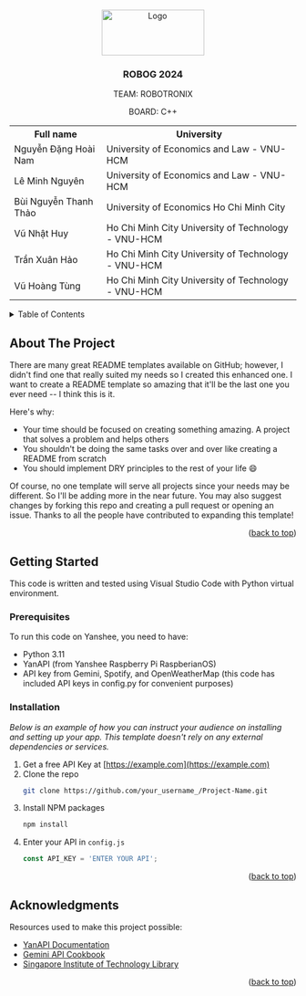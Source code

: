 <a id="readme-top"></a>

<!-- PROJECT LOGO -->
<br />
<div align="center">
  <a href="https://github.com/ngdghnam/ROBOG2024-Robotronix/tree/Submission">
    <img src="https://lh3.googleusercontent.com/d/14RW8OZtzXa8hSkXL0p0XoyOk-qumuld_" alt="Logo" width="180" height="80">
  </a>

  <h3 align="center">ROBOG 2024</h3>

  <p align="center">
    TEAM: ROBOTRONIX
  </p>
  <p align="center">
    BOARD: C++
  </p>
  <table>
  <tr>
    <th>Full name</th>
    <th>University</th>
  </tr>
  <tr>
    <td>Nguyễn Đặng Hoài Nam</td>
    <td>University of Economics and Law - VNU-HCM</td>
  </tr>
  <tr>
    <td>Lê Minh Nguyên</td>
    <td>University of Economics and Law - VNU-HCM</td>
  </tr>
  <tr>
    <td>Bùi Nguyễn Thanh Thảo</td>
    <td>University of Economics Ho Chi Minh City</td>
  </tr>
  <tr>
    <td>Vũ Nhật Huy</td>
    <td>Ho Chi Minh City University of Technology - VNU-HCM</td>
  </tr>
  <tr>
    <td>Trần Xuân Hảo</td>
    <td>Ho Chi Minh City University of Technology - VNU-HCM</td>
  </tr>
  <tr>
    <td>Vũ Hoàng Tùng</td>
    <td>Ho Chi Minh City University of Technology - VNU-HCM</td>
  </tr>
</table>
</div>


<!-- TABLE OF CONTENTS -->
<details>
  <summary>Table of Contents</summary>
  <ol>
    <li>
      <a href="#about-the-project">About The Project</a>
    </li>
    <li>
      <a href="#getting-started">Getting Started</a>
      <ul>
        <li><a href="#prerequisites">Prerequisites</a></li>
        <li><a href="#installation">Installation</a></li>
      </ul>
    </li>
    <li><a href="#acknowledgments">Acknowledgments</a></li>
  </ol>
</details>


<!-- ABOUT THE PROJECT -->
## About The Project

There are many great README templates available on GitHub; however, I didn't find one that really suited my needs so I created this enhanced one. I want to create a README template so amazing that it'll be the last one you ever need -- I think this is it.

Here's why:
* Your time should be focused on creating something amazing. A project that solves a problem and helps others
* You shouldn't be doing the same tasks over and over like creating a README from scratch
* You should implement DRY principles to the rest of your life :smile:

Of course, no one template will serve all projects since your needs may be different. So I'll be adding more in the near future. You may also suggest changes by forking this repo and creating a pull request or opening an issue. Thanks to all the people have contributed to expanding this template!


<p align="right">(<a href="#readme-top">back to top</a>)</p>



<!-- GETTING STARTED -->
## Getting Started

This code is written and tested using Visual Studio Code with Python virtual environment.

### Prerequisites

To run this code on Yanshee, you need to have:
* Python 3.11
* YanAPI (from Yanshee Raspberry Pi RaspberianOS)
* API key from Gemini, Spotify, and OpenWeatherMap (this code has included API keys in config.py for convenient purposes)

### Installation

_Below is an example of how you can instruct your audience on installing and setting up your app. This template doesn't rely on any external dependencies or services._

1. Get a free API Key at [https://example.com](https://example.com)
2. Clone the repo
   ```sh
   git clone https://github.com/your_username_/Project-Name.git
   ```
3. Install NPM packages
   ```sh
   npm install
   ```
4. Enter your API in `config.js`
   ```js
   const API_KEY = 'ENTER YOUR API';
   ```

<p align="right">(<a href="#readme-top">back to top</a>)</p>




<!-- ACKNOWLEDGMENTS -->
## Acknowledgments

Resources used to make this project possible:

* [YanAPI Documentation](https://yandev.ubtrobot.com/#/en/api?api=YanAPI)
* [Gemini API Cookbook](https://github.com/google-gemini/cookbook/tree/main)
* [Singapore Institute of Technology Library](https://libhelp.singaporetech.edu.sg/search/?t=0&adv=1&topics=Yanshee)

<p align="right">(<a href="#readme-top">back to top</a>)</p>
